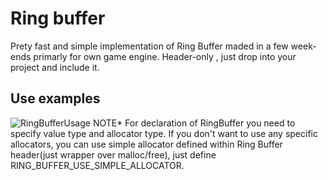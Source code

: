 # Ring buffer
Prety fast and simple implementation of Ring Buffer maded in a few week-ends primarly for own game engine.
Header-only , just drop into your project and include it.
## Use examples
![RingBufferUsage](https://github.com/IHarzI/RingBuffer/assets/113302630/f2f7fa02-9553-4670-b689-2eb25850eb0a)
NOTE* For declaration of RingBuffer you need to specify value type and allocator type.
If you don't want to use any specific allocators, you can use simple allocator defined within Ring Buffer header(just wrapper over malloc/free), just define RING_BUFFER_USE_SIMPLE_ALLOCATOR.
